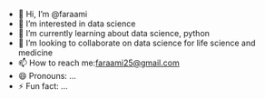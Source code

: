 - 👋 Hi, I’m @faraami
- 👀 I’m interested in data science
- 🌱 I’m currently learning about data science, python
- 💞️ I’m looking to collaborate on data science for life science and medicine
- 📫 How to reach me:faraami25@gmail.com
- 😄 Pronouns: ...
- ⚡ Fun fact: ...

<!---
faraami/faraami is a ✨ special ✨ repository because its `README.md` (this file) appears on your GitHub profile.
You can click the Preview link to take a look at your changes.
--->
